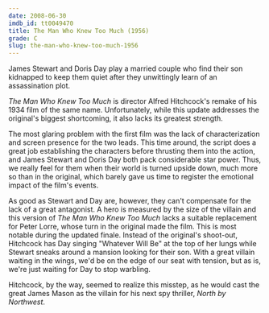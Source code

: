 ```yaml
---
date: 2008-06-30
imdb_id: tt0049470
title: The Man Who Knew Too Much (1956)
grade: C
slug: the-man-who-knew-too-much-1956
---
```


James Stewart and Doris Day play a married couple who find their son kidnapped to keep them quiet after they unwittingly learn of an assassination plot.

_The Man Who Knew Too Much_ is director Alfred Hitchcock's remake of his <span data-imdb-id="tt0025452">1934 film of the same name</span>. Unfortunately, while this update addresses the original's biggest shortcoming, it also lacks its greatest strength.

The most glaring problem with the first film was the lack of characterization and screen presence for the two leads. This time around, the script does a great job establishing the characters before thrusting them into the action, and James Stewart and Doris Day both pack considerable star power. Thus, we really feel for them when their world is turned upside down, much more so than in the original, which barely gave us time to register the emotional impact of the film's events.

As good as Stewart and Day are, however, they can't compensate for the lack of a great antagonist. A hero is measured by the size of the villain and this version of _The Man Who Knew Too Much_ lacks a suitable replacement for Peter Lorre, whose turn in the original made the film. This is most notable during the updated finale. Instead of the original's shoot-out, Hitchcock has Day singing "Whatever Will Be" at the top of her lungs while Stewart sneaks around a mansion looking for their son. With a great villain waiting in the wings, we'd be on the edge of our seat with tension, but as is, we're just waiting for Day to stop warbling.

Hitchcock, by the way, seemed to realize this misstep, as he would cast the great James Mason as the villain for his next spy thriller, <span data-imdb-id="tt0053125">_North by Northwest_</span>.
